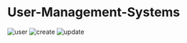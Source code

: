 # User-Management-Systems
![user](https://user-images.githubusercontent.com/72715756/123531638-81d32f80-d6c3-11eb-99b2-e8894ec5929c.png)
![create](https://user-images.githubusercontent.com/72715756/123531640-84358980-d6c3-11eb-900b-bb3003246cf1.png)
![update](https://user-images.githubusercontent.com/72715756/123531641-85ff4d00-d6c3-11eb-9a59-174b957d63c2.png)
